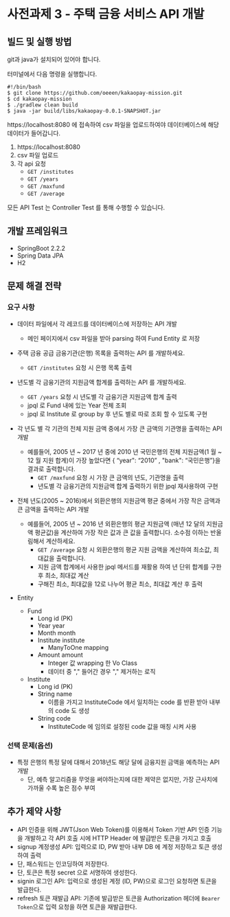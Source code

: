 # 사전과제 3 - 주택 금융 서비스 API 개발

## 빌드 및 실행 방법

git과 java가 설치되어 있어야 합니다.

터미널에서 다음 명령을 실행합니다.

```shell script
#!/bin/bash
$ git clone https://github.com/oeeen/kakaopay-mission.git
$ cd kakaopay-mission
$ ./gradlew clean build
$ java -jar build/libs/kakaopay-0.0.1-SNAPSHOT.jar
```

https://localhost:8080 에 접속하여 csv 파일을 업로드하여야 데이터베이스에 해당 데이터가 들어갑니다.

1. https://localhost:8080
2. csv 파일 업로드
3. 각 api 요청
    - `GET /institutes`
    - `GET /years`
    - `GET /maxfund`
    - `GET /average`

모든 API Test 는 Controller Test 를 통해 수행할 수 있습니다.

## 개발 프레임워크

- SpringBoot 2.2.2
- Spring Data JPA
- H2

## 문제 해결 전략

### 요구 사항

- 데이터 파일에서 각 레코드를 데이터베이스에 저장하는 API 개발
  - 메인 페이지에서 csv 파일을 받아 parsing 하여 Fund Entity 로 저장
- 주택 금융 공급 금융기관(은행) 목록을 출력하는 API 를 개발하세요.
  - `GET /institutes` 요청 시 은행 목록 출력
- 년도별 각 금융기관의 지원금액 합계를 출력하는 API 를 개발하세요.
  - `GET /years` 요청 시 년도별 각 금융기관 지원금액 합계 출력
  - jpql 로 Fund 내에 있는 Year 전체 조회
  - jpql 로 Institute 로 group by 후 년도 별로 따로 조회 할 수 있도록 구현
- 각 년도 별 각 기관의 전체 지원 금액 중에서 가장 큰 금액의 기관명을 출력하는 API 개발
  - 예를들어, 2005 년 ~ 2017 년 중에 2010 년 국민은행의 전체 지원금액(1 월 ~ 12 월 지원 합계)이 가장 높았다면 { “year": “2010” , "bank": “국민은행”}을 결과로 출력합니다.
    - `GET /maxfund` 요청 시 가장 큰 금액의 년도, 기관명을 출력
    - 년도별 각 금융기관의 지원금액 합계 출력하기 위한 jpql 재사용하여 구현
- 전체 년도(2005 ~ 2016)에서 외환은행의 지원금액 평균 중에서 가장 작은 금액과 큰 금액을 출력하는 API 개발
  - 예를들어, 2005 년 ~ 2016 년 외환은행의 평균 지원금액 (매년 12 달의 지원금액 평균값)을 계산하여 가장 작은 값과 큰 값을 출력합니다. 소수점 이하는 반올림해서 계산하세요.
    - `GET /average` 요청 시 외환은행의 평균 지원 금액을 계산하여 최소값, 최대값을 출력합니다.
    - 지원 금액 합계에서 사용한 jpql 메서드를 재활용 하여 년 단위 합계를 구한 후 최소, 최대값 계산
    - 구해진 최소, 최대값을 12로 나누어 평균 최소, 최대값 계산 후 출력

- Entity
  - Fund
    - Long id (PK)
    - Year year
    - Month month
    - Institute institute
      - ManyToOne mapping
    - Amount amount
      - Integer 값 wrapping 한 Vo Class
      - 데이터 중 "," 들어간 경우 "," 제거하는 로직
  - Institute
    - Long id (PK)
    - String name
      - 이름을 가지고 InstituteCode 에서 일치하는 code 를 반환 받아 내부의 code 도 생성
    - String code
      - InstituteCode 에 임의로 설정된 code 값을 매칭 시켜 사용

### 선택 문제(옵션)

- 특정 은행의 특정 달에 대해서 2018년도 해당 달에 금융지원 금액을 예측하는 API 개발
  - 단, 예측 알고리즘을 무엇을 써야하는지에 대한 제약은 없지만, 가장 근사치에 가까울 수록 높은 점수 부여

## 추가 제약 사항

- API 인증을 위해 JWT(Json Web Token)를 이용해서 Token 기반 API 인증 기능을 개발하고 각 API 호출 시에 HTTP Header 에 발급받은 토큰을 가지고 호출
- signup 계정생성 API: 입력으로 ID, PW 받아 내부 DB 에 계정 저장하고 토큰 생성하여 출력
- 단, 패스워드는 인코딩하여 저장한다.
- 단, 토큰은 특정 secret 으로 서명하여 생성한다.
- signin 로그인 API: 입력으로 생성된 계정 (ID, PW)으로 로그인 요청하면 토큰을 발급한다.
- refresh 토큰 재발급 API: 기존에 발급받은 토큰을 Authorization 헤더에 `Bearer Token`으로 입력 요청을 하면 토큰을 재발급한다.
